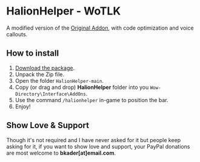 # HalionHelper - WoTLK

A modified version of the [Original Addon](https://www.curseforge.com/wow/addons/halionhelper), with code optimization and voice callouts.


## How to install

1. [Download the package](https://github.com/bkader/HalionHelper-WoTLK/archive/refs/heads/main.zip).
2. Unpack the Zip file.
3. Open the folder `HalionHelper-main`.
4. Copy (or drag and drop) **HalionHelper** folder into you `Wow-Directory\Interface\AddOns`.
5. Use the command `/halionhelper` in-game to position the bar.
6. Enjoy!

## Show Love & Support

Though it's not required and I have never asked for it but people keep asking for it, if you want to show love and support, your PayPal donations are most welcome to **bkader[at]email.com**.
